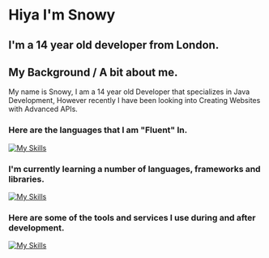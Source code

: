 # Hiya I'm Snowy
## I'm a 14 year old developer from London.

## My Background / A bit about me.
My name is Snowy, I am a 14 year old Developer that specializes in Java Development, 
However recently I have been looking into Creating Websites with Advanced APIs.

### Here are the languages that I am "Fluent" In.
[![My Skills](https://skillicons.dev/icons?i=js,html,css,cpp,kotlin,py,java)](https://e-z.bio/snowyjs)

### I'm currently learning a number of languages, frameworks and libraries.
[![My Skills](https://skillicons.dev/icons?i=c,cs,ts,unity,lua,maven)](https://e-z.bio/snowyjs)

### Here are some of the tools and services I use during and after development.
[![My Skills](https://skillicons.dev/icons?i=vscode,visualstudio,aws,azure,cloudflare,github)](https://e-z.bio/snowyjs)

